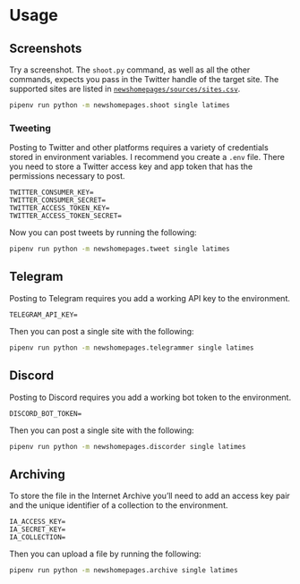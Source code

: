 ```{include} _templates/nav.html
```

# Usage

## Screenshots

Try a screenshot. The `shoot.py` command, as well as all the other commands, expects you pass in the Twitter handle of the target site. The supported sites are listed in [`newshomepages/sources/sites.csv`](https://github.com/palewire/news-homepages/blob/main/newshomepages/sources/sites.csv).

```bash
pipenv run python -m newshomepages.shoot single latimes
```

### Tweeting

Posting to Twitter and other platforms requires a variety of credentials stored in environment variables. I recommend you create a `.env` file. There you need to store a Twitter access key and app token that has the permissions necessary to post.

```
TWITTER_CONSUMER_KEY=
TWITTER_CONSUMER_SECRET=
TWITTER_ACCESS_TOKEN_KEY=
TWITTER_ACCESS_TOKEN_SECRET=
```

Now you can post tweets by running the following:

```bash
pipenv run python -m newshomepages.tweet single latimes
```

## Telegram

Posting to Telegram requires you add a working API key to the environment.

```
TELEGRAM_API_KEY=
```

Then you can post a single site with the following:

```bash
pipenv run python -m newshomepages.telegrammer single latimes
```

## Discord

Posting to Discord requires you add a working bot token to the environment.

```
DISCORD_BOT_TOKEN=
```

Then you can post a single site with the following:

```bash
pipenv run python -m newshomepages.discorder single latimes
```

## Archiving

To store the file in the Internet Archive you’ll need to add an access key pair and the unique identifier of a collection to the environment.

```
IA_ACCESS_KEY=
IA_SECRET_KEY=
IA_COLLECTION=
```

Then you can upload a file by running the following:

```bash
pipenv run python -m newshomepages.archive single latimes
```
